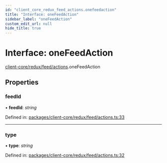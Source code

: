 ```yaml
---
id: "client_core_redux_feed_actions.onefeedaction"
title: "Interface: oneFeedAction"
sidebar_label: "oneFeedAction"
custom_edit_url: null
hide_title: true
---
```


# Interface: oneFeedAction

[client-core/redux/feed/actions](../modules/client_core_redux_feed_actions.md).oneFeedAction

## Properties

### feedId

• **feedId**: *string*

Defined in: [packages/client-core/redux/feed/actions.ts:33](https://github.com/xr3ngine/xr3ngine/blob/5c3dcaef1/packages/client-core/redux/feed/actions.ts#L33)

___

### type

• **type**: *string*

Defined in: [packages/client-core/redux/feed/actions.ts:32](https://github.com/xr3ngine/xr3ngine/blob/5c3dcaef1/packages/client-core/redux/feed/actions.ts#L32)
